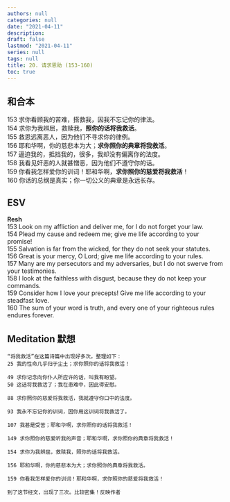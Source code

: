```yaml
---
authors: null
categories: null
date: "2021-04-11"
description: 
draft: false
lastmod: "2021-04-11"
series: null
tags: null
title: 20. 请求恩助 (153-160)
toc: true
---
```


## 和合本
153 求你看顾我的苦难，搭救我，因我不忘记你的律法。  
154 求你为我辨屈，救赎我，**照你的话将我救活**。  
155 救恩远离恶人，因为他们不寻求你的律例。  
156 耶和华啊，你的慈悲本为大；**求你照你的典章将我救活**。  
157 逼迫我的，抵挡我的，很多，我却没有偏离你的法度。  
158 我看见奸恶的人就甚憎恶，因为他们不遵守你的话。  
159 你看我怎样爱你的训词！耶和华啊，**求你照你的慈爱将我救活**！  
160 你话的总纲是真实；你一切公义的典章是永远长存。  

## ESV  
**Resh**  
153 Look on my affliction and deliver me, for I do not forget your law.  
154 Plead my cause and redeem me; give me life according to your promise!  
155 Salvation is far from the wicked, for they do not seek your statutes.  
156 Great is your mercy, O Lord; give me life according to your rules.  
157 Many are my persecutors and my adversaries, but I do not swerve from your testimonies.  
158 I look at the faithless with disgust, because they do not keep your commands.  
159 Consider how I love your precepts! Give me life according to your steadfast love.  
160 The sum of your word is truth, and every one of your righteous rules endures forever.     

## Meditation 默想
    
    “将我救活”在这篇诗篇中出现好多次。整理如下：
    25 我的性命几乎归于尘土；求你照你的话将我救活！

    49 求你记念向你仆人所应许的话，叫我有盼望。
    50 这话将我救活了；我在患难中，因此得安慰。

    88 求你照你的慈爱将我救活，我就遵守你口中的法度。

    93 我永不忘记你的训词，因你用这训词将我救活了。

    107 我甚是受苦；耶和华啊，求你照你的话将我救活！

    149 求你照你的慈爱听我的声音；耶和华啊，求你照你的典章将我救活！

    154 求你为我辨屈，救赎我，照你的话将我救活。

    156 耶和华啊，你的慈悲本为大；求你照你的典章将我救活。

    159 你看我怎样爱你的训词！耶和华啊，求你照你的慈爱将我救活！
    
    到了这节经文，出现了三次。比较密集！反映作者
